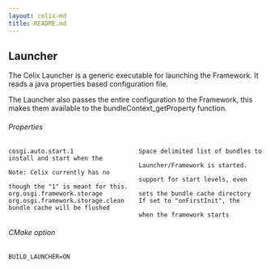 ```yaml
---
layout: celix-md
title: README.md
---
```



<!--
Licensed to the Apache Software Foundation (ASF) under one or more
contributor license agreements.  See the NOTICE file distributed with
this work for additional information regarding copyright ownership.
The ASF licenses this file to You under the Apache License, Version 2.0
(the "License"); you may not use this file except in compliance with
the License.  You may obtain a copy of the License at
   
    http://www.apache.org/licenses/LICENSE-2.0

Unless required by applicable law or agreed to in writing, software
distributed under the License is distributed on an "AS IS" BASIS,
WITHOUT WARRANTIES OR CONDITIONS OF ANY KIND, either express or implied.
See the License for the specific language governing permissions and
limitations under the License.
-->

## Launcher

The Celix Launcher is a generic executable for launching the Framework. It reads a java properties based configuration file.

The Launcher also passes the entire configuration to the Framework, this makes them available to the bundleContext_getProperty function.

###### Properties

    cosgi.auto.start.1                  Space delimited list of bundles to install and start when the
                                        Launcher/Framework is started. Note: Celix currently has no
                                        support for start levels, even though the "1" is meant for this.
    org.osgi.framework.storage          sets the bundle cache directory
    org.osgi.framework.storage.clean    If set to "onFirstInit", the bundle cache will be flushed
                                        when the framework starts

###### CMake option
    BUILD_LAUNCHER=ON
